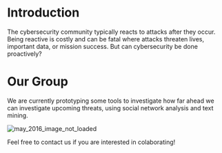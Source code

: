# Introduction 

The cybersecurity community typically reacts to attacks after they occur. Being reactive is costly and can be fatal where attacks threaten lives, important data, or mission success. But can cybersecurity be done proactively?

# Our Group 

We are currently prototyping some tools to investigate how far ahead we can investigate upcoming threats, using social network analysis and text mining. 

![may_2016_image_not_loaded](perceive_roadmap.png)

Feel free to contact us if you are interested in colaborating! 



